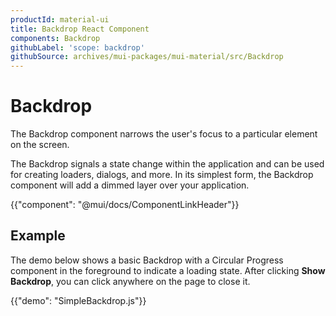 ```yaml
---
productId: material-ui
title: Backdrop React Component
components: Backdrop
githubLabel: 'scope: backdrop'
githubSource: archives/mui-packages/mui-material/src/Backdrop
---
```


# Backdrop

<p class="description">The Backdrop component narrows the user's focus to a particular element on the screen.</p>

The Backdrop signals a state change within the application and can be used for creating loaders, dialogs, and more.
In its simplest form, the Backdrop component will add a dimmed layer over your application.

{{"component": "@mui/docs/ComponentLinkHeader"}}

## Example

The demo below shows a basic Backdrop with a Circular Progress component in the foreground to indicate a loading state.
After clicking **Show Backdrop**, you can click anywhere on the page to close it.

{{"demo": "SimpleBackdrop.js"}}
